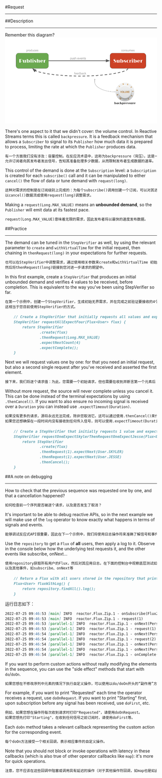 #Request
***
##Description
***
Remember this diagram?
![Publisher and Subscriber](image/01_PublisherSubscriber.png)

There's one aspect to it that we didn't cover: the volume control. In Reactive 
Streams terms this is called `backpressure`. It is a feedback mechanism that 
allows a `Subscriber` to signal to its `Publisher` how much data it is prepared 
to process, limiting the rate at which the `Publisher` produces data.
```markdown
有一个方面我们没有涉及：容量控制。在反应流术语中，这称为backpressure（背压）。这是一种反馈机制，
允许订阅者向其发布者发出信号，告知其准备处理多少数据，从而限制发布者生成数据的速率。
```

This control of the demand is done at the `Subscription` level: a `Subscription` is 
created for each `subscribe()` call and it can be manipulated to either `cancel()` 
the flow of data or tune demand with `request(long)`.
```markdown
这种对需求的控制是在订阅级别上完成的：为每个subscribe()调用创建一个订阅，可以对其进行操作，
以cancel()数据流或使用request(long)调整需求。
```

Making a `request(Long.MAX_VALUE)` means an **unbounded demand**, so the 
`Publisher` will emit data at its fastest pace.
```markdown
request(Long.MAX_VALUE)意味着无限的需求，因此发布者将以最快的速度发布数据。
```

##Practice
***
The demand can be tuned in the `StepVerifier` as well, by using the relevant 
parameter to `create` and `withVirtualTime` for the initial request, then 
chaining in `thenRequest(long)` in your expectations for further requests.
```markdown
也可以在StepVerifier中调整需求，通过使用相关参数来create和withVirtualTime 初始请求，
然后将thenRequest(long)链接到您对进一步请求的期望中。
```

In this first example, create a `StepVerifier` that produces an initial 
unbounded demand and verifies 4 values to be received, before completion. 
This is equivalent to the way you've been using StepVerifier so far.
```markdown
在第一个示例中，创建一个StepVerifier，生成初始无界需求，并在完成之前验证要接收的4个值。
这相当于您目前使用StepVerifier的方式。

    // Create a StepVerifier that initially requests all values and expect 4 values to be received
    StepVerifier requestAllExpectFour(Flux<User> flux) {
        return StepVerifier
                .create(flux)
                .thenRequest(Long.MAX_VALUE)
                .expectNextCount(4)
                .expectComplete();
    }
```

Next we will request values one by one: for that you need an initial request, 
but also a second single request after you've received and asserted the first element.
```markdown
接下来，我们将逐个请求值：为此，您需要一个初始请求，但也需要在收到并断言第一个元素后 做第二个单独地请求。
```

Without more request, the source will never complete unless you cancel it. 
This can be done instead of the terminal expectations by using `.thenCancel()`. 
If you want to also ensure no incoming signal is received over a `Duration` you 
can instead use `.expectTimeout(Duration)`.
```markdown
如果没有更多的请求，源将永远无法完成，除非您取消它。这可以通过使用.thenCancel()来代替终端期望。
如果您还想确保在一段时间内没有接收到任何传入信号，则可以使用.expectTimeout(Duration)。

    // Create a StepVerifier that initially requests 1 value and expects User.SKYLER then requests another value and expects User.JESSE then stops verifying by cancelling the source
    StepVerifier requestOneExpectSkylerThenRequestOneExpectJesse(Flux<User> flux) {
        return StepVerifier
                .create(flux)
                .thenRequest(1).expectNext(User.SKYLER)
                .thenRequest(1).expectNext(User.JESSE)
                .thenCancel();
    }
```

##A note on debugging
***
How to check that the previous sequence was requested one by one, and that a 
cancellation happened?
```markdown
如何检查前一个序列是否被逐个请求，以及是否发生了取消？
```

It's important to be able to debug reactive APIs, so in the next example we will 
make use of the `log` operator to know exactly what happens in terms of signals 
and events.
```markdown
能够调试反应式API很重要，因此在下一个示例中，我们将使用日志操作符来准确了解信号和事件的情况。
```

Use the `repository` to get a `Flux` of **all** users, then apply a log to it. 
Observe in the console below how the underlying test requests it, and the other 
events like subscribe, onNext...
```markdown
使用repository获取所有用户的Flux，然后对其应用日志。在下面的控制台中观察底层测试如何请求它，
以及其他事件，如subscribe、onNext等

    // Return a Flux with all users stored in the repository that prints automatically logs for all Reactive Streams signals
    Flux<User> fluxWithLog() {
        return repository.findAll().log();
    }
```

运行日志如下：
```markdown
2022-07-25 09:46:53 [main] INFO  reactor.Flux.Zip.1 - onSubscribe(FluxZip.ZipCoordinator)
2022-07-25 09:46:53 [main] INFO  reactor.Flux.Zip.1 - request(1)
2022-07-25 09:46:53 [parallel-1] INFO  reactor.Flux.Zip.1 - onNext(Person{username='swhite', firstname='Skyler', lastname='White'})
2022-07-25 09:46:53 [parallel-1] INFO  reactor.Flux.Zip.1 - request(1)
2022-07-25 09:46:54 [parallel-1] INFO  reactor.Flux.Zip.1 - onNext(Person{username='jpinkman', firstname='Jesse', lastname='Pinkman'})
2022-07-25 09:46:54 [parallel-1] INFO  reactor.Flux.Zip.1 - request(2)
2022-07-25 09:46:54 [parallel-1] INFO  reactor.Flux.Zip.1 - onNext(Person{username='wwhite', firstname='Walter', lastname='White'})
2022-07-25 09:46:54 [parallel-1] INFO  reactor.Flux.Zip.1 - onNext(Person{username='sgoodman', firstname='Saul', lastname='Goodman'})
2022-07-25 09:46:54 [parallel-1] INFO  reactor.Flux.Zip.1 - onComplete()
```

If you want to perform custom actions without really modifying the elements 
in the sequence, you can use the "side effect" methods that start with `do`/`doOn`.
```markdown
如果您想在不修改序列中元素的情况下执行自定义操作，可以使用以do/doOn开头的“副作用”方法。
```

For example, if you want to print "Requested" each time the operator receives 
a request, use `doOnRequest`. If you want to print "Starting" first, upon 
subscription before any signal has been received, use `doFirst`, etc.
```markdown
例如，如果您想在操作符每次收到请求时打印"Requested"，请使用doOnRequest。
如果您想先打印"Starting"，在收到任何信号之前订阅时，请使用doFirst等。
```

Each `doOn` method takes a relevant callback representing the custom action for 
the corresponding event.
```markdown
每个doOn方法接受一个相关回调，表示相应事件的自定义操作。
```

Note that you should not block or invoke operations with latency in these callbacks 
(which is also true of other operator callbacks like `map`): it's more for quick 
operations.
```markdown
注意，您不应该在这些回调中阻塞或调用具有延迟的操作（对于其他操作符回调，如map也是如此）：它更适合快速操作。
```